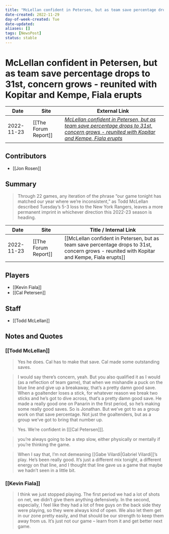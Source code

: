 ```yaml
---
title: "McLellan confident in Petersen, but as team save percentage drops to 31st, concern grows - reunited with Kopitar and Kempe, Fiala erupts"
date-created: 2022-11-29
day-of-week-created: Tue
date-updated: 
aliases: []
tags: [NewsPost]
status: stable
---
```


# McLellan confident in Petersen, but as team save percentage drops to 31st, concern grows - reunited with Kopitar and Kempe, Fiala erupts

| Date       | Site                 | External Link                                                                                                                                                                                                                                                                                                 |
| ---------- | -------------------- | ------------------------------------------------------------------------------------------------------------------------------------------------------------------------------------------------------------------------------------------------------------------------------------------------------------- |
| 2022-11-23 | [[The Forum Report]] | [*McLellan confident in Petersen, but as team save percentage drops to 31st, concern grows - reunited with Kopitar and Kempe, Fiala erupts*](https://theforumreport.com/mclellan-confident-in-petersen-but-as-team-save-percentage-drops-to-31st-concern-grows-reunited-with-kopitar-and-kempe-fiala-erupts/) |

## Contributors
- [[Jon Rosen]]

## Summary
> Through 22 games, any iteration of the phrase “our game tonight has matched our year where we’re inconsistent,” as Todd McLellan described Tuesday’s 5-3 loss to the New York Rangers, leaves a more permanent imprint in whichever direction this 2022-23 season is heading.

| Date       | Site                 | Title / Internal Link                                                                                                                        |
| ---------- | -------------------- | -------------------------------------------------------------------------------------------------------------------------------------------- |
| 2022-11-23 | [[The Forum Report]] | [[McLellan confident in Petersen, but as team save percentage drops to 31st, concern grows - reunited with Kopitar and Kempe, Fiala erupts]] |

## Players
- [[Kevin Fiala]]
- [[Cal Petersen]]

## Staff
- [[Todd McLellan]]

## Notes and Quotes
### [[Todd McLellan]]
> Yes he does. Cal has to make that save. Cal made some outstanding saves.

> I would say there’s concern, yeah. But you also qualified it as I would (as a reflection of team game), that when we mishandle a puck on the blue line and give up a breakaway, that’s a pretty damn good save. When a goaltender loses a stick, for whatever reason we break two sticks and he’s got to dive across, that’s a pretty damn good save. He made a really good one on Panarin in the first period, so he’s making some really good saves. So is Jonathan. But we’ve got to as a group work on that save percentage. Not just the goaltenders, but as a group we’ve got to bring that number up.

> Yes. We’re confident in \[[[Cal Petersen]]].

> you’re always going to be a step slow, either physically or mentally if you’re thinking the game.

> When I say that, I’m not demeaning [[Gabe Vilardi|Gabriel Vilardi]]’s play. He’s been really good. It’s just a different mix tonight, a different energy on that line, and I thought that line gave us a game that maybe we hadn’t seen in a little bit.

### [[Kevin Fiala]]
> I think we just stopped playing. The first period we had a lot of shots on net, we didn’t give them anything defensively. In the second, especially, I feel like they had a lot of free guys on the back side they were playing, so they were always kind of open. We also let them get in our zone pretty easily, and that should be our strength to keep them away from us. It’s just not our game – learn from it and get better next game.